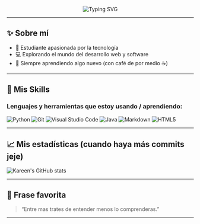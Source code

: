 <!-- Banner tipo cómic -->
<p align="center">
  <img src="https://readme-typing-svg.herokuapp.com?font=Fira+Code&size=30&pause=1000&color=F71A75&center=true&vCenter=true&width=435&lines=%F0%9F%91%8B+Hello+World%2C+I'm+Karen!;Futura+Programadora%F0%9F%9A%80;+AAAAAAAAAAAAA" alt="Typing SVG" />
</p>

---

## ✨ Sobre mí

- 🌸 Estudiante apasionada por la tecnología  
- 💻 Explorando el mundo del desarrollo web y software  
- 🌱 Siempre aprendiendo algo nuevo (con café de por medio ☕)

---

## 🎯 Mis Skills

### Lenguajes y herramientas que estoy usando / aprendiendo:

![Python](https://img.shields.io/badge/Python-3776AB?style=flat-square&logo=python&logoColor=white)
![Git](https://img.shields.io/badge/Git-F05032?style=flat-square&logo=git&logoColor=white)
![Visual Studio Code](https://img.shields.io/badge/VS%20Code-007ACC?style=flat-square&logo=visual-studio-code&logoColor=white)
![Java](https://img.shields.io/badge/Java-007396?style=flat-square&logo=java&logoColor=white)
![Markdown](https://img.shields.io/badge/Markdown-000000?style=flat-square&logo=markdown&logoColor=white)
![HTML5](https://img.shields.io/badge/HTML5-E34F26?style=flat-square&logo=html5&logoColor=white)

---

## 📈 Mis estadísticas (cuando haya más commits jeje)

![Kareen's GitHub stats](https://github-readme-stats.vercel.app/api?username=kareenxc&show_icons=true&theme=tokyonight)

---

## 💬 Frase favorita

> “Entre mas trates de entender menos lo comprenderas.” 

---

